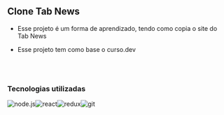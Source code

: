 ## Clone Tab News

- Esse projeto é um forma de aprendizado, tendo como copia o site do <a link="https://www.tabnews.com.br/" target="_blank">Tab News</a>

- Esse projeto tem como base o <a link="https://curso.dev/"  target="_blank">curso.dev</a>

</br>
</br>



### Tecnologias utilizadas
<div style="display: flex ; justify-contente:center"></br>
    <img align="center" alt="node.js" src="https://img.shields.io/badge/Node.js-43853D?style=for-the-badge&logo=node.js&logoColor=white"/>
    <img align="center" alt="react" src="https://img.shields.io/badge/React-20232A?style=for-the-badge&logo=react&logoColor=61DAFB"/>
    <img align="center" alt="redux" src="https://img.shields.io/badge/Redux-593D88?style=for-the-badge&logo=redux&logoColor=white"/>
    <img align="center" alt="git" src="https://img.shields.io/badge/GIT-E44C30?style=for-the-badge&logo=git&logoColor=white"/>
</div>

